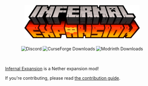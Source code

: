 <h1 align="center">
	<img src="./src/main/resources/Infernal_Expansion_Logo.png" width="75%" alt="Infernal Expansion">
</h1>

<div align="center">
    <img alt="Discord" src="https://img.shields.io/discord/681976442220839008?color=yellow&label=Discord&style=for-the-badge"> <img alt="CurseForge Downloads" src="https://img.shields.io/badge/dynamic/json?color=orange&style=for-the-badge&label=CurseForge&query=%24.downloads.total&suffix=%20Downloads&url=https%3A%2F%2Fapi.cfwidget.com%2F395078"> <img alt="Modrinth Downloads" src="https://img.shields.io/badge/dynamic/json?color=red&style=for-the-badge&label=Modrinth&query=%24.downloads&suffix=%20Downloads&url=https%3A%2F%2Fapi.modrinth.com%2Fapi%2Fv1%2Fmod%2FZrpxHZN4">
</div>
<br>
<br>

[Infernal Expansion](https://www.curseforge.com/minecraft/mc-mods/infernal-expansion) is a Nether expansion mod!

If you're contributing, please read [the contribution guide](./CONTRIBUTE.md).
